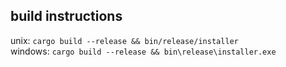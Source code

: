 ## build instructions
unix: ```cargo build --release && bin/release/installer```\
windows: ```cargo build --release && bin\release\installer.exe```
